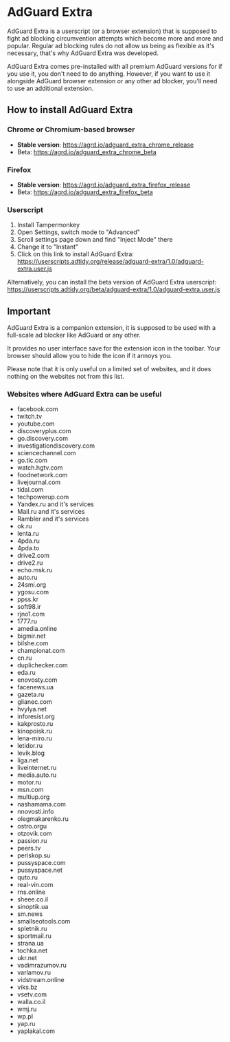 # AdGuard Extra

AdGuard Extra is a userscript (or a browser extension) that is supposed to fight ad blocking circumvention attempts which become more and more and popular. Regular ad blocking rules do not allow us being as flexible as it's necessary, that's why AdGuard Extra was developed.

AdGuard Extra comes pre-installed with all premium AdGuard versions for if you use it, you don't need to do anything.
However, if you want to use it alongside AdGuard browser extension or any other ad blocker, you'll need to use an additional extension.

## How to install AdGuard Extra

### Chrome or Chromium-based browser

* **Stable version**: https://agrd.io/adguard_extra_chrome_release
* Beta: https://agrd.io/adguard_extra_chrome_beta

### Firefox

* **Stable version**: https://agrd.io/adguard_extra_firefox_release
* Beta: https://agrd.io/adguard_extra_firefox_beta

### Userscript

1. Install Tampermonkey
2. Open Settings, switch mode to "Advanced"
3. Scroll settings page down and find "Inject Mode" there
4. Change it to "Instant"
5. Click on this link to install AdGuard Extra: https://userscripts.adtidy.org/release/adguard-extra/1.0/adguard-extra.user.js

Alternatively, you can install the beta version of AdGuard Extra userscript: https://userscripts.adtidy.org/beta/adguard-extra/1.0/adguard-extra.user.js

## Important

AdGuard Extra is a companion extension, it is supposed to be used with a full-scale ad blocker like AdGuard or any other.

It provides no user interface save for the extension icon in the toolbar. Your browser should allow you to hide the icon if it annoys you.

Please note that it is only useful on a limited set of websites, and it does nothing on the websites not from this list.

### Websites where AdGuard Extra can be useful
* facebook.com
* twitch.tv
* youtube.com
* discoveryplus.com
* go.discovery.com
* investigationdiscovery.com
* sciencechannel.com
* go.tlc.com
* watch.hgtv.com
* foodnetwork.com
* livejournal.com
* tidal.com
* techpowerup.com
* Yandex.ru and it's services
* Mail.ru and it's services
* Rambler and it's services
* ok.ru
* lenta.ru
* 4pda.ru
* 4pda.to
* drive2.com
* drive2.ru
* echo.msk.ru
* auto.ru
* 24smi.org
* ygosu.com
* ppss.kr
* soft98.ir
* rjno1.com
* 1777.ru
* amedia.online
* bigmir.net
* bilshe.com
* championat.com
* cn.ru
* duplichecker.com
* eda.ru
* enovosty.com
* facenews.ua
* gazeta.ru
* glianec.com
* hvylya.net
* inforesist.org
* kakprosto.ru
* kinopoisk.ru
* lena-miro.ru
* letidor.ru
* levik.blog
* liga.net
* liveinternet.ru
* media.auto.ru
* motor.ru
* msn.com
* multiup.org
* nashamama.com
* nnovosti.info
* olegmakarenko.ru
* ostro.orgu
* otzovik.com
* passion.ru
* peers.tv
* periskop.su
* pussyspace.com
* pussyspace.net
* quto.ru
* real-vin.com
* rns.online
* sheee.co.il
* sinoptik.ua
* sm.news
* smallseotools.com
* spletnik.ru
* sportmail.ru
* strana.ua
* tochka.net
* ukr.net
* vadimrazumov.ru
* varlamov.ru
* vidstream.online
* viks.bz
* vsetv.com
* walla.co.il
* wmj.ru
* wp.pl
* yap.ru
* yaplakal.com
